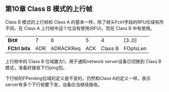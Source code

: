 

## **第10章 Class B 模式的上行帧**

Class B 模式的上行帧和 Class A 的基本一样，除了帧头Fctrl字段的RFU位域有所不同。在 Class A 上行帧中这个位没有使用(RFU)，而在 Class B 中有使用。

<table>
   <tr>
      <td><b>Bit#</b></td>   
      <td>7</td>
      <td>6</td>
      <td>5</td>
      <td>4</td>
      <td>[3..0]</td>
   </tr>
   <tr>
      <td><b>FCtrl bits</b></td>   
      <td>ADR</td>
      <td>ADRACKReq</td>
      <td>ACK</td>
      <td>Class B</td>
      <td>FOptsLen</td>
   </tr>
</table>

上行帧中的 Class B 位域置为1，用于通知network server设备已切换到 Class B 模式，准备好接收下行ping包。

下行帧的FPending位域的定义是不变的，仍然和Class A的定义一样，表示server有多个下行帧要下发，设备应当继续接收。

